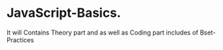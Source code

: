 # JavaScript-Basics.
It will Contains Theory part and as well as Coding part includes of Bset-Practices
